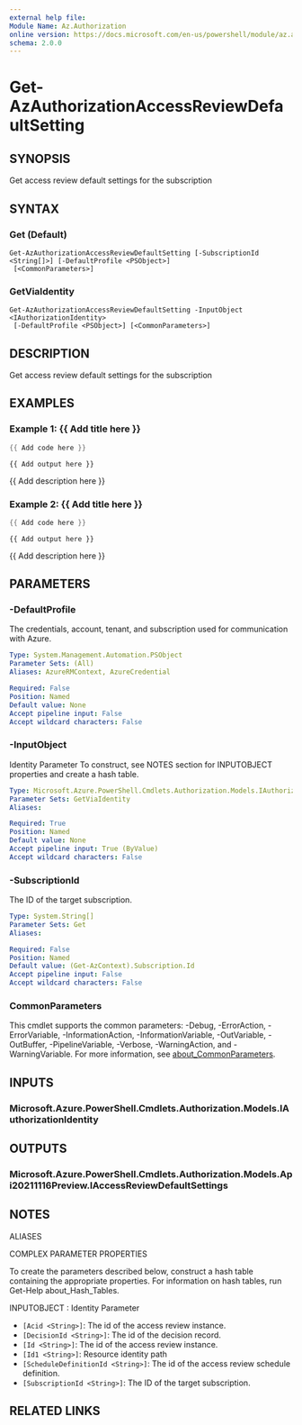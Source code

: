 ```yaml
---
external help file:
Module Name: Az.Authorization
online version: https://docs.microsoft.com/en-us/powershell/module/az.authorization/get-azauthorizationaccessreviewdefaultsetting
schema: 2.0.0
---
```


# Get-AzAuthorizationAccessReviewDefaultSetting

## SYNOPSIS
Get access review default settings for the subscription

## SYNTAX

### Get (Default)
```
Get-AzAuthorizationAccessReviewDefaultSetting [-SubscriptionId <String[]>] [-DefaultProfile <PSObject>]
 [<CommonParameters>]
```

### GetViaIdentity
```
Get-AzAuthorizationAccessReviewDefaultSetting -InputObject <IAuthorizationIdentity>
 [-DefaultProfile <PSObject>] [<CommonParameters>]
```

## DESCRIPTION
Get access review default settings for the subscription

## EXAMPLES

### Example 1: {{ Add title here }}
```powershell
{{ Add code here }}
```

```output
{{ Add output here }}
```

{{ Add description here }}

### Example 2: {{ Add title here }}
```powershell
{{ Add code here }}
```

```output
{{ Add output here }}
```

{{ Add description here }}

## PARAMETERS

### -DefaultProfile
The credentials, account, tenant, and subscription used for communication with Azure.

```yaml
Type: System.Management.Automation.PSObject
Parameter Sets: (All)
Aliases: AzureRMContext, AzureCredential

Required: False
Position: Named
Default value: None
Accept pipeline input: False
Accept wildcard characters: False
```

### -InputObject
Identity Parameter
To construct, see NOTES section for INPUTOBJECT properties and create a hash table.

```yaml
Type: Microsoft.Azure.PowerShell.Cmdlets.Authorization.Models.IAuthorizationIdentity
Parameter Sets: GetViaIdentity
Aliases:

Required: True
Position: Named
Default value: None
Accept pipeline input: True (ByValue)
Accept wildcard characters: False
```

### -SubscriptionId
The ID of the target subscription.

```yaml
Type: System.String[]
Parameter Sets: Get
Aliases:

Required: False
Position: Named
Default value: (Get-AzContext).Subscription.Id
Accept pipeline input: False
Accept wildcard characters: False
```

### CommonParameters
This cmdlet supports the common parameters: -Debug, -ErrorAction, -ErrorVariable, -InformationAction, -InformationVariable, -OutVariable, -OutBuffer, -PipelineVariable, -Verbose, -WarningAction, and -WarningVariable. For more information, see [about_CommonParameters](http://go.microsoft.com/fwlink/?LinkID=113216).

## INPUTS

### Microsoft.Azure.PowerShell.Cmdlets.Authorization.Models.IAuthorizationIdentity

## OUTPUTS

### Microsoft.Azure.PowerShell.Cmdlets.Authorization.Models.Api20211116Preview.IAccessReviewDefaultSettings

## NOTES

ALIASES

COMPLEX PARAMETER PROPERTIES

To create the parameters described below, construct a hash table containing the appropriate properties. For information on hash tables, run Get-Help about_Hash_Tables.


INPUTOBJECT <IAuthorizationIdentity>: Identity Parameter
  - `[Acid <String>]`: The id of the access review instance.
  - `[DecisionId <String>]`: The id of the decision record.
  - `[Id <String>]`: The id of the access review instance.
  - `[Id1 <String>]`: Resource identity path
  - `[ScheduleDefinitionId <String>]`: The id of the access review schedule definition.
  - `[SubscriptionId <String>]`: The ID of the target subscription.

## RELATED LINKS

